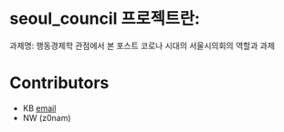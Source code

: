# seoul_council 프로젝트란:

과제명: 행동경제학 관점에서 본 포스트 코로나 시대의 서울시의회의 역할과 과제

# Contributors

* KB [email](mailto:moonx190@umn.edu)
* NW (z0nam)